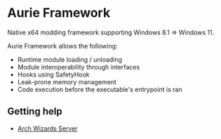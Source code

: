# Aurie Framework
Native x64 modding framework supporting Windows 8.1 => Windows 11.

Aurie Framework allows the following:
- Runtime module loading / unloading
- Module interoperability through interfaces
- Hooks using SafetyHook
- Leak-prone memory management
- Code execution before the executable's entrypoint is ran

## Getting help
- [Arch Wizards Server](https://discord.gg/vbT8Ed4cpq)
